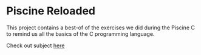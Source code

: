 # Piscine Reloaded

This project contains a best-of of the exercises we did during the Piscine C to remind us all the basics of the C programming language.

Check out subject [here](https://github.com/pavel1shatalov/42.Moscow/blob/master/files/subjects/piscine_reloaded.en.pdf)
